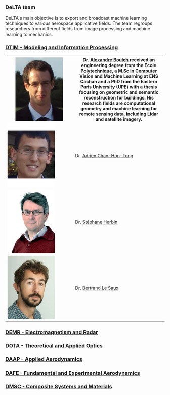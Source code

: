 ### DeLTA team

DeLTA's main objective is to export and broadcast machine learning techniques to various aerospace applicative fields.
The team regroups researchers from different fields from image processing and machine learning to mechanics.

### [DTIM - Modeling and Information Processing](http://www.onera.fr/en/dtim)

<table>
  <tr>
    <th style="width: 200px;"><img src="team/A_Boulch.jpg" height="200" width="150"/></th>
    <th> Dr. <a href="https://sites.google.com/view/boulch"> Alexandre Boulch </a> received an engineering degree from the Ecole Polytechnique, a M.Sc in Computer Vision and Machine Learning at ENS Cachan and a PhD from the Eastern Paris University (UPE) with a thesis focusing on geometric and semantic reconstruction for buildings. His research fields are computational geometry and machine learning for remote sensing data, including Lidar and satellite imagery.</th> 
  </tr>
  <tr>
    <td style="width: 200px;"><img src="team/A_ChanHonTong.jpg" height="200" width="150"/></td>
    <td>Dr. <a href="https://www.researchgate.net/profile/Adrien_Chan-Hon-Tong"> Adrien Chan-Hon-Tong </a></td> 
  </tr>
  <tr>
    <td style="width: 200px;"><img src="team/S_Herbin.png" height="200" width="150"/></td>
    <td>Dr. <a href="http://www.onera.fr/fr/staff/stephane-herbin"> Stéphane Herbin </a></td> 
  </tr>
  <tr>
  <td style="width: 200px;"><img src="team/B_LeSaux.jpg" height="200" width="150"/></td>
  <td>Dr. <a href="http://www.onera.fr/en/staff/bertrand-le-saux"> Bertrand Le Saux</a></td>
  </tr>
</table>

### [DEMR - Electromagnetism and Radar](http://www.onera.fr/en/demr)

### [DOTA - Theoretical and Applied Optics](http://www.onera.fr/en/dota)

### [DAAP - Applied Aerodynamics](http://www.onera.fr/en/daap)

### [DAFE - Fundamental and Experimental Aerodynamics](http://www.onera.fr/en/dafe)

### [DMSC - Composite Systems and Materials](http://www.onera.fr/en/dmsc)
